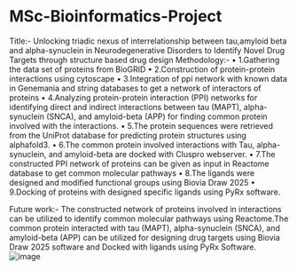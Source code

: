 # MSc-Bioinformatics-Project
Title:- Unlocking triadic nexus of interrelationship between tau,amyloid beta and alpha-synuclein in Neurodegenerative Disorders to Identify Novel Drug Targets through structure based drug design
Methodology:-
•	1.Gathering the data set of proteins from BioGRID 
•	2.Construction of protein-protein interactions using cytoscape
•	3.Integration of ppi network with known data in Genemania and string databases to get a network of interactors of proteins
•	4.Analyzing protein-protein interaction (PPI) networks for identifying direct and indirect interactions between tau (MAPT), alpha-synuclein (SNCA), and amyloid-beta (APP) for finding common protein involved with the interactions.
•	5.The protein sequences were retrieved from the UniProt database for predicting protein structures using alphafold3.
•	6.The common protein involved interactions with Tau, alpha-synuclein, and amyloid-beta are docked with Cluspro webserver.
•	7.The constructed PPI network of proteins can be given as input in Reactome database to get common molecular pathways
•	8.The ligands were designed and modified functional groups using Biovia Draw 2025
•	9.Docking of proteins with designed specific ligands using PyRx software.

Future work:- The constructed network of proteins involved in interactions can be utilized to identify common molecular pathways using Reactome.The common protein interacted with tau (MAPT), alpha-synuclein (SNCA), and amyloid-beta (APP) can be utilized for designing drug targets using Biovia Draw 2025 software and Docked with ligands using PyRx Software.
![image](https://github.com/user-attachments/assets/efa97541-6341-43ab-8f84-d65ae1b4e302)

